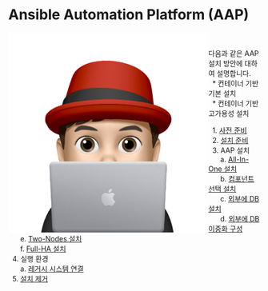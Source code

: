 # Ansible Automation Platform (AAP)



<img align="left" src="/images/이승일--II_컴퓨터.png" width="400px" height="400px" title="100px" alt="안녕"></img><br>

다음과 같은 AAP 설치 방안에 대하여 설명합니다.<br>
&nbsp;&nbsp;* 컨테이너 기반 기본 설치<br>
&nbsp;&nbsp;* 컨테이너 기반 고가용성 설치<br>

&nbsp;&nbsp;1. [사전 준비](documents/pre-requisites.md)<br>
&nbsp;&nbsp;2. [설치 준비](documents/pre-installation.md)<br>
&nbsp;&nbsp;3. AAP 설치<br>
&nbsp;&nbsp;&nbsp;&nbsp;&nbsp;&nbsp;a. [All-In-One 설치](documents/install-all-in-one.md)<br>
&nbsp;&nbsp;&nbsp;&nbsp;&nbsp;&nbsp;b. [컴포넌트 선택 설치](documents/install-component.md)<br>
&nbsp;&nbsp;&nbsp;&nbsp;&nbsp;&nbsp;c. [외부에 DB 설치](documents/install-external-db.md)<br>
&nbsp;&nbsp;&nbsp;&nbsp;&nbsp;&nbsp;d. [외부에 DB 이중화 구성](https://github.com/starlab3030/pacemaker/blob/main/documents/create_podman_as_service.md)<br>
&nbsp;&nbsp;&nbsp;&nbsp;&nbsp;&nbsp;e. [Two-Nodes 설치](documents/install-two-nodes.md)<br>
&nbsp;&nbsp;&nbsp;&nbsp;&nbsp;&nbsp;f. [Full-HA 설치](documents/install-full-ha.md)<br>
&nbsp;&nbsp;4. 실행 환경<br>
&nbsp;&nbsp;&nbsp;&nbsp;&nbsp;&nbsp;a. [레거시 시스템 연결](documents/connect-legacy.md)<br>
&nbsp;&nbsp;5. [설치 제거](documents/un-installation.md)<br>
